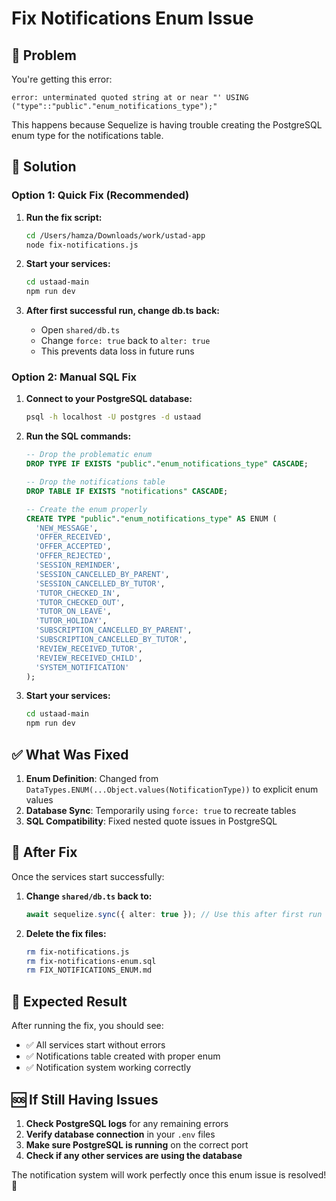 # Fix Notifications Enum Issue

## 🐛 Problem

You're getting this error:
```
error: unterminated quoted string at or near "' USING ("type"::"public"."enum_notifications_type");"
```

This happens because Sequelize is having trouble creating the PostgreSQL enum type for the notifications table.

## 🔧 Solution

### Option 1: Quick Fix (Recommended)

1. **Run the fix script:**
   ```bash
   cd /Users/hamza/Downloads/work/ustad-app
   node fix-notifications.js
   ```

2. **Start your services:**
   ```bash
   cd ustaad-main
   npm run dev
   ```

3. **After first successful run, change db.ts back:**
   - Open `shared/db.ts`
   - Change `force: true` back to `alter: true`
   - This prevents data loss in future runs

### Option 2: Manual SQL Fix

1. **Connect to your PostgreSQL database:**
   ```bash
   psql -h localhost -U postgres -d ustaad
   ```

2. **Run the SQL commands:**
   ```sql
   -- Drop the problematic enum
   DROP TYPE IF EXISTS "public"."enum_notifications_type" CASCADE;
   
   -- Drop the notifications table
   DROP TABLE IF EXISTS "notifications" CASCADE;
   
   -- Create the enum properly
   CREATE TYPE "public"."enum_notifications_type" AS ENUM (
     'NEW_MESSAGE',
     'OFFER_RECEIVED', 
     'OFFER_ACCEPTED',
     'OFFER_REJECTED',
     'SESSION_REMINDER',
     'SESSION_CANCELLED_BY_PARENT',
     'SESSION_CANCELLED_BY_TUTOR',
     'TUTOR_CHECKED_IN',
     'TUTOR_CHECKED_OUT',
     'TUTOR_ON_LEAVE',
     'TUTOR_HOLIDAY',
     'SUBSCRIPTION_CANCELLED_BY_PARENT',
     'SUBSCRIPTION_CANCELLED_BY_TUTOR',
     'REVIEW_RECEIVED_TUTOR',
     'REVIEW_RECEIVED_CHILD',
     'SYSTEM_NOTIFICATION'
   );
   ```

3. **Start your services:**
   ```bash
   cd ustaad-main
   npm run dev
   ```

## ✅ What Was Fixed

1. **Enum Definition**: Changed from `DataTypes.ENUM(...Object.values(NotificationType))` to explicit enum values
2. **Database Sync**: Temporarily using `force: true` to recreate tables
3. **SQL Compatibility**: Fixed nested quote issues in PostgreSQL

## 🔄 After Fix

Once the services start successfully:

1. **Change `shared/db.ts` back to:**
   ```typescript
   await sequelize.sync({ alter: true }); // Use this after first run
   ```

2. **Delete the fix files:**
   ```bash
   rm fix-notifications.js
   rm fix-notifications-enum.sql
   rm FIX_NOTIFICATIONS_ENUM.md
   ```

## 🎯 Expected Result

After running the fix, you should see:
- ✅ All services start without errors
- ✅ Notifications table created with proper enum
- ✅ Notification system working correctly

## 🆘 If Still Having Issues

1. **Check PostgreSQL logs** for any remaining errors
2. **Verify database connection** in your `.env` files
3. **Make sure PostgreSQL is running** on the correct port
4. **Check if any other services are using the database**

The notification system will work perfectly once this enum issue is resolved! 🚀
